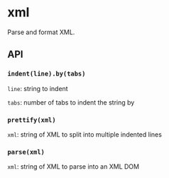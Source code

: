 # xml
Parse and format XML.


## API

### `indent(line).by(tabs)`

`line`: string to indent

`tabs`: number of tabs to indent the string by


### `prettify(xml)`

`xml`: string of XML to split into multiple indented lines


### `parse(xml)`

`xml`: string of XML to parse into an XML DOM